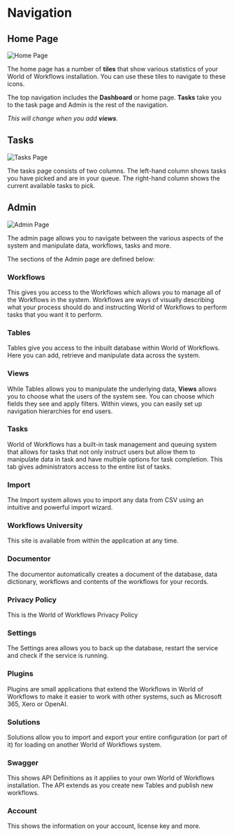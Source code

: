 # Navigation

## Home Page

![Home Page](../images/03_2024-07-10-09-20-03.png)

The home page has a number of **tiles** that show various statistics of
your World of Workflows installation. You can use these tiles to
navigate to these icons.

The top navigation includes the **Dashboard** or home page. **Tasks**
take you to the task page and Admin is the rest of the navigation.

*This will change when you add **views**.*

## Tasks

![Tasks Page](../images/03_2024-07-10-09-22-21.png)

The tasks page consists of two columns. The left-hand column shows tasks
you have picked and are in your queue. The right-hand column shows the
current available tasks to pick.

## Admin

![Admin Page](../images/03_2024-07-10-09-23-25.png)

The admin page allows you to navigate between the various aspects of the
system and manipulate data, workflows, tasks and more.

The sections of the Admin page are defined below:

### Workflows

This gives you access to the Workflows which allows you to manage all of
the Workflows in the system. Workflows are ways of visually describing
what your process should do and instructing World of Workflows to
perform tasks that you want it to perform.

### Tables

Tables give you access to the inbuilt database within World of Workflows.
Here you can add, retrieve and manipulate data across the system.

### Views

While Tables allows you to manipulate the underlying data, **Views**
allows you to choose what the users of the system see. You can choose
which fields they see and apply filters. Within views, you can easily
set up navigation hierarchies for end users.

### Tasks

World of Workflows has a built-in task management and queuing system
that allows for tasks that not only instruct users but allow them to
manipulate data in task and have multiple options for task completion.
This tab gives administrators access to the entire list of tasks.

### Import

The Import system allows you to import any data from CSV using an
intuitive and powerful import wizard.

### Workflows University

This site is available from within the application at any time.

### Documentor

The documentor automatically creates a document of the database, data
dictionary, workflows and contents of the workflows for your records.

### Privacy Policy

This is the World of Workflows Privacy Policy

### Settings

The Settings area allows you to back up the database, restart the
service and check if the service is running.

### Plugins

Plugins are small applications that extend the Workflows in World of
Workflows to make it easier to work with other systems, such as
Microsoft 365, Xero or OpenAI.

### Solutions

Solutions allow you to import and export your entire configuration (or
part of it) for loading on another World of Workflows system.

### Swagger

This shows API Definitions as it applies to your own World of Workflows
installation. The API extends as you create new Tables and publish new
workflows.

### Account

This shows the information on your account, license key and more.

